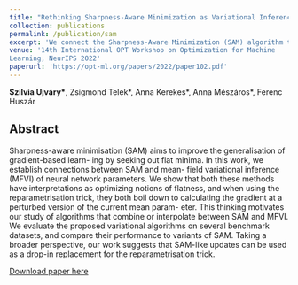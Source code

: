 ```yaml
---
title: "Rethinking Sharpness-Aware Minimization as Variational Inference"
collection: publications
permalink: /publication/sam
excerpt: 'We connect the Sharpness-Aware Minimization (SAM) algorithm to mean-field variational inference and derive novel optimization algorithms building on the said connection.'
venue: '14th International OPT Workshop on Optimization for Machine
Learning, NeurIPS 2022'
paperurl: 'https://opt-ml.org/papers/2022/paper102.pdf'
---
```

**Szilvia Ujváry\***, Zsigmond Telek\*, Anna Kerekes\*, Anna Mészáros\*, Ferenc Huszár

## Abstract
Sharpness-aware minimisation (SAM) aims to improve the generalisation of gradient-based learn-
ing by seeking out flat minima. In this work, we establish connections between SAM and mean-
field variational inference (MFVI) of neural network parameters. We show that both these methods
have interpretations as optimizing notions of flatness, and when using the reparametrisation trick,
they both boil down to calculating the gradient at a perturbed version of the current mean param-
eter. This thinking motivates our study of algorithms that combine or interpolate between SAM
and MFVI. We evaluate the proposed variational algorithms on several benchmark datasets, and
compare their performance to variants of SAM. Taking a broader perspective, our work suggests
that SAM-like updates can be used as a drop-in replacement for the reparametrisation trick.

[Download paper here](https://opt-ml.org/papers/2022/paper102.pdf)
